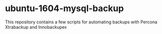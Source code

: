 # ubuntu-1604-mysql-backup

This repository contains a few scripts for automating backups with Percona Xtrabackup and Innobackupex

